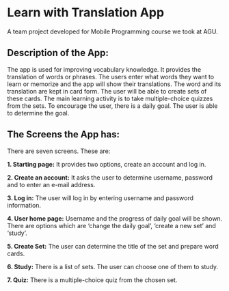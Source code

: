 # Learn with Translation App
A team project developed for Mobile Programming course we took at AGU.

## Description of the App: 
The app is used for improving vocabulary knowledge. It provides the translation of words or phrases. 
The users enter what words they want to learn or memorize and the app will show their translations. 
The word and its translation are kept in card form. The user will be able to create sets of these cards. 
The main learning activity is to take multiple-choice quizzes from the sets. 
To encourage the user, there is a daily goal. The user is able to determine the goal. 

## The Screens the App has:
There are seven screens. These are:

**1. Starting page:** It provides two options, create an account and log in.

**2. Create an account:** It asks the user to determine username, password and to enter an e-mail address.

**3. Log in:** The user will log in by entering username and password information.

**4. User home page:** Username and the progress of daily goal will be shown. There are options which are ‘change the daily goal’, ‘create a new set’ and ‘study’.

**5. Create Set:** The user can determine the title of the set and prepare word cards.

**6. Study:** There is a list of sets. The user can choose one of them to study.

**7. Quiz:** There is a multiple-choice quiz from the chosen set.